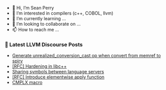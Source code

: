 - 👋 Hi, I’m Sean Perry
- 👀 I’m interested in compilers (c++, COBOL, llvm)
- 🌱 I’m currently learning ...
- 💞️ I’m looking to collaborate on ...
- 📫 How to reach me ...

<!---
s66perry/s66perry is a ✨ special ✨ repository because its `README.md` (this file) appears on your GitHub profile.
You can click the Preview link to take a look at your changes.
--->
### 📕 Latest LLVM Discourse Posts

<!-- DISCOURSE-LLVM:START -->
- [Generate unrealized_conversion_cast op when convert from memref to spirv](https://discourse.llvm.org/t/generate-unrealized-conversion-cast-op-when-convert-from-memref-to-spirv/76066#post_4)
- [[RFC] Hardening in libc++](https://discourse.llvm.org/t/rfc-hardening-in-libc/73925?page=2#post_26)
- [Sharing symbols between language servers](https://discourse.llvm.org/t/sharing-symbols-between-language-servers/76126#post_3)
- [[RFC] Introduce elementwise apply function](https://discourse.llvm.org/t/rfc-introduce-elementwise-apply-function/72814?page=2#post_27)
- [CMPLX macro](https://discourse.llvm.org/t/cmplx-macro/76209#post_1)
<!-- DISCOURSE-LLVM:END -->
